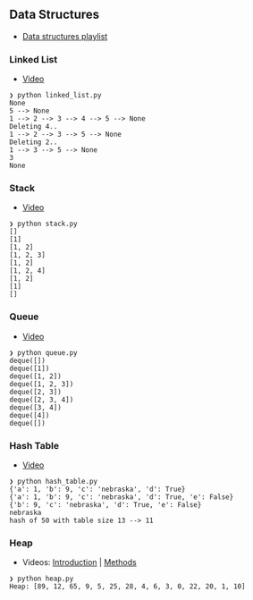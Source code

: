 ## Data Structures

* [Data structures playlist](https://www.youtube.com/playlist?list=PL9xmBV_5YoZO2D89q42-y8voxIJKpB4oR)

### Linked List

* [Video](https://youtu.be/F8AbOfQwl1c)
```
❯ python linked_list.py
None
5 --> None
1 --> 2 --> 3 --> 4 --> 5 --> None
Deleting 4..
1 --> 2 --> 3 --> 5 --> None
Deleting 2..
1 --> 3 --> 5 --> None
3
None
```

### Stack

* [Video](https://youtu.be/KcT3aVgrrpU)
```
❯ python stack.py
[]
[1]
[1, 2]
[1, 2, 3]
[1, 2]
[1, 2, 4]
[1, 2]
[1]
[]
```

### Queue

* [Video](https://youtu.be/D6gu-_tmEpQ)
```
❯ python queue.py
deque([])
deque([1])
deque([1, 2])
deque([1, 2, 3])
deque([2, 3])
deque([2, 3, 4])
deque([3, 4])
deque([4])
deque([])
```

### Hash Table

* [Video](https://youtu.be/knV86FlSXJ8)
```
❯ python hash_table.py
{'a': 1, 'b': 9, 'c': 'nebraska', 'd': True}
{'a': 1, 'b': 9, 'c': 'nebraska', 'd': True, 'e': False}
{'b': 9, 'c': 'nebraska', 'd': True, 'e': False}
nebraska
hash of 50 with table size 13 --> 11
```

### Heap

* Videos: [Introduction](https://youtu.be/0wPlzMU-k00) | [Methods]()
```
❯ python heap.py
Heap: [89, 12, 65, 9, 5, 25, 28, 4, 6, 3, 0, 22, 20, 1, 10]
```
